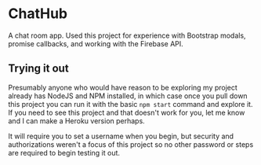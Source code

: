 # ChatHub

A chat room app. Used this project for experience with Bootstrap modals, promise callbacks, and working with the Firebase API.

## Trying it out

Presumably anyone who would have reason to be exploring my project already has NodeJS and NPM installed, in which case once you pull down this project you can run it with the basic `npm start` command and explore it. If you need to see this project and that doesn't work for you, let me know and I can make a Heroku version perhaps.

It will require you to set a username when you begin, but security and authorizations weren't a focus of this project so no other password or steps are required to begin testing it out.
